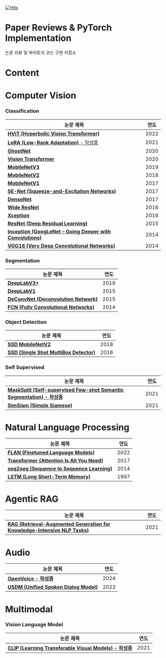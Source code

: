 [![Hits](https://hits.seeyoufarm.com/api/count/incr/badge.svg?url=https%3A%2F%2Fgithub.com%2FPARKYUNSU%2Fpytorch_imple&count_bg=%2379C83D&title_bg=%23555555&icon=&icon_color=%23E7E7E7&title=hits&edge_flat=false)](https://hits.seeyoufarm.com)

# Paper Reviews & PyTorch Implementation
논문 리뷰 및 파이토치 코드 구현 저장소

# Content
# Computer Vision
### Classification
| 논문 제목                                                   | 연도 |
|-----------------------------------------------------------|-----|
| [**HViT (Hyperbolic Vision Transformer)**](https://github.com/PARKYUNSU/pytorch_imple/tree/main/CV/Classification/HVT)                   | 2022 |
| [**LoRA (Low-Rank Adaptation)** - 작성중](https://github.com/PARKYUNSU/pytorch_imple/tree/main/CV/Classification/LoRA)                            | 2021 |
| [**GhostNet**](https://github.com/PARKYUNSU/pytorch_imple/tree/main/CV/Classification/GhostNet)                                              | 2020 |
| [**Vision Transformer**](https://github.com/PARKYUNSU/pytorch_imple/tree/main/CV/Classification/Vision_Transformer)                           | 2020 |
| [**MobileNetV3**](https://github.com/PARKYUNSU/pytorch_imple/tree/main/CV/Classification/MobileNetV3)                                          | 2019 |
| [**MobileNetV2**](https://github.com/PARKYUNSU/pytorch_imple/tree/main/CV/Classification/MobileNetV2)                                          | 2018 |
| [**MobileNetV1**](https://github.com/PARKYUNSU/pytorch_imple/tree/main/CV/Classification/MobileNetV1)                                          | 2017 |
| [**SE-Net (Squeeze-and-Excitation Networks)**](https://github.com/PARKYUNSU/pytorch_imple/tree/main/CV/Classification/SE-Net)                    | 2017 |
| [**DenseNet**](https://github.com/PARKYUNSU/pytorch_imple/tree/main/CV/Classification/DenseNet)                                              | 2017 |
| [**Wide ResNet**](https://github.com/PARKYUNSU/pytorch_imple/tree/main/CV/Classification/Wide_ResNet)                                           | 2016 |
| [**Xception**](https://github.com/PARKYUNSU/pytorch_imple/tree/main/CV/Classification/Xception)                                              | 2016 |
| [**ResNet (Deep Residual Learning)**](https://github.com/PARKYUNSU/pytorch_imple/tree/main/CV/Classification/Resnet)                             | 2015 |
| [**Inception (GoogLeNet – Going Deeper with Convolutions)**](https://github.com/PARKYUNSU/pytorch_imple/tree/main/CV/Classification/Inception) | 2014 |
| [**VGG16 (Very Deep Convolutional Networks)**](https://github.com/PARKYUNSU/pytorch_imple/tree/main/CV/Classification/vgg16)                      | 2014 |

### Segmentation
| 논문 제목                                    | 연도 |
|---------------------------------------------|-----|
| **[DeepLabV3+](https://github.com/PARKYUNSU/pytorch_imple/tree/main/CV/Segmentation/DeeplabV3_Plus)**  | 2018 |
| **[DeepLabV1](https://github.com/PARKYUNSU/pytorch_imple/tree/main/CV/Segmentation/DeepLabV1)**        | 2015 |
| **[DeConvNet (Deconvolution Network)](https://github.com/PARKYUNSU/pytorch_imple/tree/main/CV/Segmentation/DeConvNet)**         | 2015 |
| **[FCN (Fully Convolutional Networks)](https://github.com/PARKYUNSU/pytorch_imple/tree/main/CV/Segmentation/FCN)**                    | 2014 |

### Object Detection
| 논문 제목                                    | 연도 |
|---------------------------------------------|-----|
| **[SSD MobileNetV2](https://github.com/PARKYUNSU/pytorch_imple/tree/main/CV/Object_Detection/SSD_MobilenetV2)**  | 2018 |
| **[SSD (Single Shot MultiBox Detector)](https://github.com/PARKYUNSU/pytorch_imple/tree/main/CV/Object_Detection/SSD)**  | 2016 |

### Self Supervised
| 논문 제목                                    | 연도 |
|---------------------------------------------|-----|
| **[MaskSplit (Self-supervised Few-shot Semantic Segmentation) - 작성중](https://github.com/PARKYUNSU/pytorch_imple/tree/main/CV/Self%20Supervised/MaskSplit)**  | 2021 |
| **[SimSiam (Simple Siamese)](https://github.com/PARKYUNSU/pytorch_imple/tree/main/CV/Self%20Supervised/SimSiam)**  | 2021 |


# Natural Language Processing
| 논문 제목                                    | 연도 |
|---------------------------------------------|-----|
| **[FLAN (Finetuned Language Models)](https://github.com/PARKYUNSU/pytorch_imple/blob/main/NLP/FLAN)**   | 2022 |
| **[Transformer (Attention Is All You Need)](https://github.com/PARKYUNSU/pytorch_imple/tree/main/NLP/Transformer)**  | 2017 |
| **[seq2seq (Sequence to Sequence Learning)](https://github.com/PARKYUNSU/pytorch_imple/tree/main/NLP/seq2seq)**  | 2014 |
| **[LSTM (Long Short-Term Memory)](https://github.com/PARKYUNSU/pytorch_imple/tree/main/NLP/LSTM)**  | 1997 |


# Agentic RAG
| 논문 제목                                    | 연도 |
|---------------------------------------------|-----|
| **[RAG (Retrieval-Augmented Generation for Knowledge-Intensive NLP Tasks)](https://github.com/PARKYUNSU/pytorch_imple/tree/main/Agentic%20RAG/Basic%20Agentic%20RAG)**  | 2021 |


# Audio

| 논문 제목                                    | 연도 |
|---------------------------------------------|-----|
| **[OpenVoice - 작성중](https://github.com/PARKYUNSU/pytorch_imple/tree/main/Audio/Openvoice)**  | 2024|
| **[USDM (Unified Spoken Dialog Model)](https://github.com/PARKYUNSU/pytorch_imple/tree/main/Audio/USDM)**  | 2023 |


# Multimodal
### Vision Language Model
| 논문 제목                                    | 연도 |
|---------------------------------------------|-----|
| **[CLIP (Learning Transferable Visual Models) - 작성중](https://github.com/PARKYUNSU/pytorch_imple/tree/main/Vision%20Language/CLIP)**  | 2021 |



 
